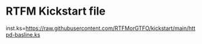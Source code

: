 # RTFM Kickstart file
inst.ks=https://raw.githubusercontent.com/RTFMorGTFO/kickstart/main/httpd-basline.ks
